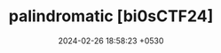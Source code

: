 ---
layout: post
title:  "palindromatic [bi0sCTF24]"
redirect_to: https://blog.bi0s.in/2024/02/26/Pwn/bi0sCTF24-palindromatic/
date:   2024-02-26 18:58:23 +0530
categories: pwn kernel
---